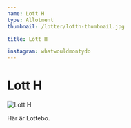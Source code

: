```yaml
---
name: Lott H
type: Allotment
thumbnail: /lotter/lotth-thumbnail.jpg

title: Lott H

instagram: whatwouldmontydo
---
```

# Lott H

![Lott H](/lotter/lotth.jpg#left)

Här är Lottebo. 
